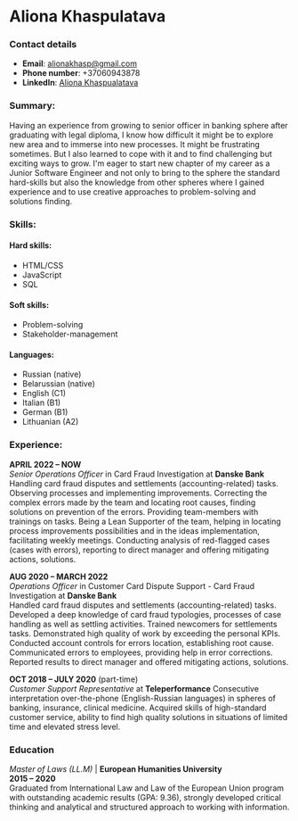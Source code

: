 # Aliona Khaspulatava  

### Contact details 
* **Email**: alionakhasp@gmail.com
* **Phone number**: +37060943878
* **LinkedIn**: [Aliona Khaspualatava](www.linkedin.com/in/khaspulatava)
  
  
### Summary:
Having an experience from growing to senior officer in banking sphere after graduating with legal diploma, I know how difficult it might be to explore new area and to immerse into new processes. It might be frustrating sometimes. But I also learned to cope with it and to find challenging but exciting ways to grow. I'm eager to start new chapter of my career as a Junior Software Engineer and not only to bring to the sphere the standard hard-skills but also the knowledge from other spheres where I gained experience and to use creative approaches to problem-solving and solutions finding.

### Skills:
#### Hard skills:
* HTML/CSS 
* JavaScript 
* SQL 
#### Soft skills: 
* Problem-solving
* Stakeholder-management
#### Languages:
* Russian (native)
* Belarussian (native)
* English (C1)
* Italian (B1)
* German (B1)
* Lithuanian (A2)

### Experience: 
**APRIL 2022 – NOW**   
_Senior Operations Officer_ in Card Fraud Investigation at **Danske Bank**   
Handling card fraud disputes and settlements (accounting-related) tasks. Observing processes and implementing improvements. Correcting the complex errors made by the team and locating root causes, finding solutions on prevention of the errors. Providing team-members with trainings on tasks. Being a Lean Supporter of the team, helping in locating process improvements possibilities and in the ideas implementation, facilitating weekly meetings. Conducting analysis of red-flagged cases (cases with errors), reporting to direct manager and offering mitigating actions, solutions.

**AUG 2020 – MARCH 2022**   
_Operations Officer_ in Customer Card Dispute Support - Card Fraud Investigation at **Danske Bank**  
Handled card fraud disputes and settlements (accounting-related) tasks. Developed a deep knowledge of card fraud typologies, processes of case handling as well as settling activities. Trained newcomers for settlements tasks. Demonstrated high quality of work by exceeding the personal KPIs. Conducted account controls for errors location, establishing root cause. Communicated errors to employees, providing help in error corrections. Reported results to direct manager and offered mitigating actions, solutions.

**OCT 2018 – JULY 2020** (part-time)  
_Customer Support Representative_ at **Teleperformance** 
Consecutive interpretation over-the-phone (English-Russian languages) in spheres of banking, insurance, clinical medicine. Acquired skills of high-standard customer service, ability to find high quality solutions in situations of limited time and elevated stress level.

### Education

_Master of Laws (LL.M)_ | **European Humanities University**  
**2015 – 2020**  
Graduated from International Law and Law of the European Union program with outstanding academic results (GPA: 9.36), strongly developed critical thinking and analytical and structured approach to working with information.